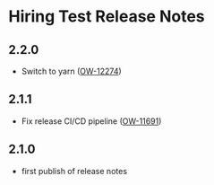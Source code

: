 # Hiring Test Release Notes

## 2.2.0

- Switch to yarn ([OW-12274](https://oliasoft.atlassian.net/browse/OW-12274))

## 2.1.1

- Fix release CI/CD pipeline ([OW-11691](https://oliasoft.atlassian.net/browse/OW-11691))

## 2.1.0

- first publish of release notes
